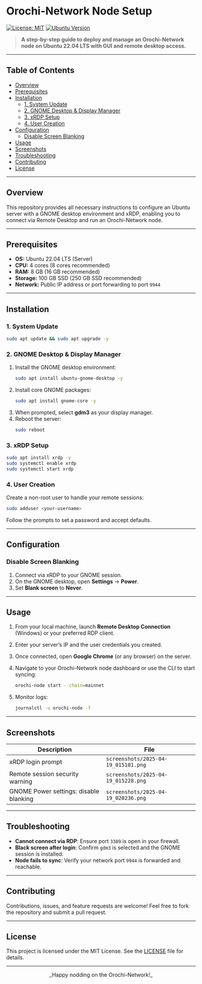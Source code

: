 # Orochi-Network Node Setup

[![License: MIT](https://img.shields.io/badge/License-MIT-blue.svg)](LICENSE)
[![Ubuntu Version](https://img.shields.io/badge/Ubuntu-22.04-LTS-blue.svg)](https://releases.ubuntu.com/22.04/)

> **A step-by-step guide to deploy and manage an Orochi-Network node on Ubuntu 22.04 LTS with GUI and remote desktop access.**

---

## Table of Contents

- [Overview](#overview)
- [Prerequisites](#prerequisites)
- [Installation](#installation)
  - [1. System Update](#1-system-update)
  - [2. GNOME Desktop & Display Manager](#2-gnome-desktop--display-manager)
  - [3. xRDP Setup](#3-xrdp-setup)
  - [4. User Creation](#4-user-creation)
- [Configuration](#configuration)
  - [Disable Screen Blanking](#disable-screen-blanking)
- [Usage](#usage)
- [Screenshots](#screenshots)
- [Troubleshooting](#troubleshooting)
- [Contributing](#contributing)
- [License](#license)

---

## Overview
This repository provides all necessary instructions to configure an Ubuntu server with a GNOME desktop environment and xRDP, enabling you to connect via Remote Desktop and run an Orochi-Network node.

---

## Prerequisites

- **OS:** Ubuntu 22.04 LTS (Server)
- **CPU:** 4 cores (8 cores recommended)
- **RAM:** 8 GB (16 GB recommended)
- **Storage:** 100 GB SSD (250 GB SSD recommended)
- **Network:** Public IP address or port forwarding to port `9944`

---

## Installation

### 1. System Update

```bash
sudo apt update && sudo apt upgrade -y
```

### 2. GNOME Desktop & Display Manager

1. Install the GNOME desktop environment:
   ```bash
   sudo apt install ubuntu-gnome-desktop -y
   ```
2. Install core GNOME packages:
   ```bash
   sudo apt install gnome-core -y
   ```
3. When prompted, select **gdm3** as your display manager.
4. Reboot the server:
   ```bash
   sudo reboot
   ```

### 3. xRDP Setup

```bash
sudo apt install xrdp -y
sudo systemctl enable xrdp
sudo systemctl start xrdp
```

### 4. User Creation

Create a non-root user to handle your remote sessions:

```bash
sudo adduser <your-username>
```

Follow the prompts to set a password and accept defaults.

---

## Configuration

### Disable Screen Blanking

1. Connect via xRDP to your GNOME session.
2. On the GNOME desktop, open **Settings** → **Power**.
3. Set **Blank screen** to **Never**.

---

## Usage

1. From your local machine, launch **Remote Desktop Connection** (Windows) or your preferred RDP client.
2. Enter your server’s IP and the user credentials you created.
3. Once connected, open **Google Chrome** (or any browser) on the server.
4. Navigate to your Orochi-Network node dashboard or use the CLI to start syncing:

   ```bash
   orochi-node start --chain=mainnet
   ```

5. Monitor logs:

   ```bash
   journalctl -u orochi-node -f
   ```

---

## Screenshots

| Description                             | File                                 |
|-----------------------------------------|--------------------------------------|
| xRDP login prompt                       | `screenshots/2025-04-19_015101.png`  |
| Remote session security warning         | `screenshots/2025-04-19_015228.png`  |
| GNOME Power settings: disable blanking  | `screenshots/2025-04-19_020236.png`  |

---

## Troubleshooting

- **Cannot connect via RDP**: Ensure port `3389` is open in your firewall.
- **Black screen after login**: Confirm `gdm3` is selected and the GNOME session is installed.
- **Node fails to sync**: Verify your network port `9944` is forwarded and reachable.

---

## Contributing

Contributions, issues, and feature requests are welcome! Feel free to fork the repository and submit a pull request.

---

## License

This project is licensed under the MIT License. See the [LICENSE](LICENSE) file for details.

---

<p align="center">_Happy nodding on the Orochi-Network!_</p>
